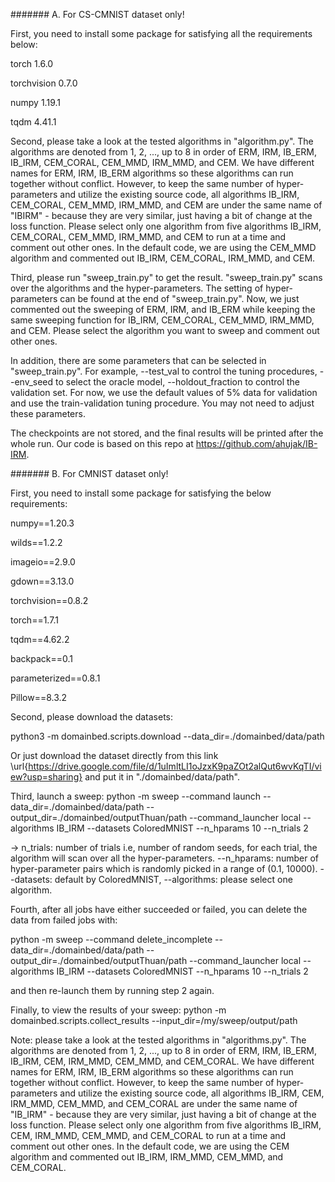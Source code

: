 ####### A. For CS-CMNIST dataset only!

First, you need to install some package for satisfying all the requirements below:

torch 1.6.0

torchvision 0.7.0

numpy 1.19.1

tqdm 4.41.1

Second, please take a look at the tested algorithms in "algorithm.py". The algorithms are denoted from 1, 2, ..., up to 8 in order of ERM, IRM, IB_ERM, IB_IRM, CEM_CORAL, CEM_MMD, IRM_MMD, and CEM. We have different names for ERM, IRM, IB_ERM algorithms so these algorithms can run together without conflict. However, to keep the same number of hyper-parameters and utilize the existing source code, all algorithms IB_IRM, CEM_CORAL, CEM_MMD, IRM_MMD, and CEM are under the same name of "IBIRM" - because they are very similar, just having a bit of change at the loss function. Please select only one algorithm from five algorithms IB_IRM, CEM_CORAL, CEM_MMD, IRM_MMD, and CEM to run at a time and comment out other ones. In the default code, we are using the CEM_MMD algorithm and commented out IB_IRM, CEM_CORAL, IRM_MMD, and CEM.

Third, please run "sweep_train.py" to get the result. "sweep_train.py" scans over the algorithms and the hyper-parameters. The setting of hyper-parameters can be found at the end of "sweep_train.py". Now, we just commented out the sweeping of ERM, IRM, and IB_ERM while keeping the same sweeping function for IB_IRM, CEM_CORAL, CEM_MMD, IRM_MMD, and CEM. Please select the algorithm you want to sweep and comment out other ones.

In addition, there are some parameters that can be selected in "sweep_train.py". For example, --test_val to control the tuning procedures, --env_seed to select the oracle model, --holdout_fraction to control the validation set. For now, we use the default values of 5% data for validation and use the train-validation tuning procedure. You may not need to adjust these parameters.

The checkpoints are not stored, and the final results will be printed after the whole run. Our code is based on this repo at https://github.com/ahujak/IB-IRM. 


####### B. For CMNIST dataset only!

First, you need to install some package for satisfying the below requirements:

numpy==1.20.3

wilds==1.2.2

imageio==2.9.0

gdown==3.13.0

torchvision==0.8.2

torch==1.7.1

tqdm==4.62.2

backpack==0.1

parameterized==0.8.1

Pillow==8.3.2


Second, please download the datasets:

python3 -m domainbed.scripts.download
--data_dir=./domainbed/data/path

Or just download the dataset directly from this link \url{https://drive.google.com/file/d/1uImltLI1oJzxK9paZOt2alQut6wvKqTI/view?usp=sharing} and put it in "./domainbed/data/path". 

Third, launch a sweep:
python -m sweep --command launch
--data_dir=./domainbed/data/path
--output_dir=./domainbed/outputThuan/path
--command_launcher local
--algorithms IB_IRM
--datasets ColoredMNIST
--n_hparams 10
--n_trials 2

-> n_trials: number of trials i.e, number of random seeds, for each trial, the algorithm will scan over all the hyper-parameters. --n_hparams: number of hyper-parameter pairs which is randomly picked in a range of (0.1, 10000). --datasets: default by ColoredMNIST, --algorithms: please select one algorithm.

Fourth, after all jobs have either succeeded or failed, you can delete the data from failed jobs with:

python -m sweep --command delete_incomplete
--data_dir=./domainbed/data/path
--output_dir=./domainbed/outputThuan/path
--command_launcher local
--algorithms IB_IRM
--datasets ColoredMNIST
--n_hparams 10
--n_trials 2

and then re-launch them by running step 2 again.

Finally, to view the results of your sweep: python -m domainbed.scripts.collect_results
--input_dir=/my/sweep/output/path

Note: please take a look at the tested algorithms in "algorithms.py". The algorithms are denoted from 1, 2, ..., up to 8 in order of ERM, IRM, IB_ERM, IB_IRM, CEM, IRM_MMD, CEM_MMD, and CEM_CORAL. We have different names for ERM, IRM, IB_ERM algorithms so these algorithms can run together without conflict. However, to keep the same number of hyper-parameters and utilize the existing source code, all algorithms IB_IRM, CEM, IRM_MMD, CEM_MMD, and CEM_CORAL are under the same name of "IB_IRM" - because they are very similar, just having a bit of change at the loss function. Please select only one algorithm from five algorithms IB_IRM, CEM, IRM_MMD, CEM_MMD, and CEM_CORAL to run at a time and comment out other ones. In the default code, we are using the CEM algorithm and commented out IB_IRM, IRM_MMD, CEM_MMD, and CEM_CORAL.
